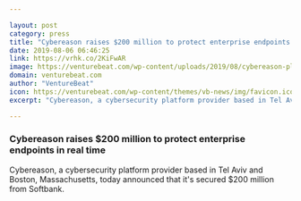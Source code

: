```yaml
---

layout: post
category: press
title: "Cybereason raises $200 million to protect enterprise endpoints in real time"
date: 2019-08-06 06:46:25
link: https://vrhk.co/2KiFwAR
image: https://venturebeat.com/wp-content/uploads/2019/08/cybereason-platform-e1565023661922.jpg?w=1200&strip=all
domain: venturebeat.com
author: "VentureBeat"
icon: https://venturebeat.com/wp-content/themes/vb-news/img/favicon.ico
excerpt: "Cybereason, a cybersecurity platform provider based in Tel Aviv and Boston, Massachusetts, today announced that it's secured $200 million from Softbank."

---
```


### Cybereason raises $200 million to protect enterprise endpoints in real time

Cybereason, a cybersecurity platform provider based in Tel Aviv and Boston, Massachusetts, today announced that it's secured $200 million from Softbank.